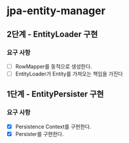 # jpa-entity-manager

## 2단계 - EntityLoader 구현

### 요구 사항

- [ ] RowMapper를 동적으로 생성한다.
- [ ] EntityLoader가 Entity를 가져오는 책임을 가진다

## 1단계 - EntityPersister 구현

### 요구 사항

- [X] Persistence Context를 구현한다.
- [X] Persister를 구현한다.
